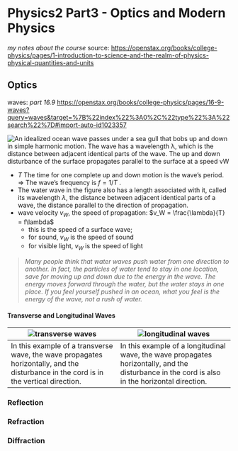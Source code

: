 # Physics2 Part3 - Optics and Modern Physics
*my notes about the course*
source: https://openstax.org/books/college-physics/pages/1-introduction-to-science-and-the-realm-of-physics-physical-quantities-and-units

## Optics 
waves: *part 16.9* https://openstax.org/books/college-physics/pages/16-9-waves?query=waves&target=%7B%22index%22%3A0%2C%22type%22%3A%22search%22%7D#import-auto-id1023357

![ An idealized ocean wave passes under a sea gull that bobs up and down in simple harmonic motion. The wave has a wavelength λ, which is the distance between adjacent identical parts of the wave. The up and down disturbance of the surface propagates parallel to the surface at a speed vW](https://openstax.org/apps/archive/20221219.191545/resources/8cf22e054bb2d969c9479ed35f9d3699ef4ade12)

- $T$ The time for one complete up and down motion is the wave’s period. => The wave’s frequency is $f=1/T$ .
- The water wave in the figure also has a length associated with it, called its wavelength $\lambda$, the distance between adjacent identical parts of a wave, the distance parallel to the direction of propagation.
- wave velocity $v_W$, the speed of propagation: $v_W = \frac{\lambda}{T} = f\lambda$
  - this is the speed of a surface wave;
  - for sound, $v_W$ is the speed of sound
  - for visible light, $v_W$ is the speed of light


> *Many people think that water waves push water from one direction to another. In fact, the particles of water tend to stay in one location, save for moving up and down due to the energy in the wave. The energy moves forward through the water, but the water stays in one place. If you feel yourself pushed in an ocean, what you feel is the energy of the wave, not a rush of water.*

#### Transverse and Longitudinal Waves

| ![transverse waves](https://openstax.org/apps/archive/20221219.191545/resources/0f82a5bc889347ad4c19fd2ce99be2c6bb2bf819) | ![longitudinal waves](https://openstax.org/apps/archive/20221219.191545/resources/9260cac98424c50e5680902083a56e62f507739c) |
| ------- | ---- | 
| In this example of a transverse wave, the wave propagates horizontally, and the disturbance in the cord is in the vertical direction. | In this example of a longitudinal wave, the wave propagates horizontally, and the disturbance in the cord is also in the horizontal direction. |

### Reflection
### Refraction
### Diffraction
